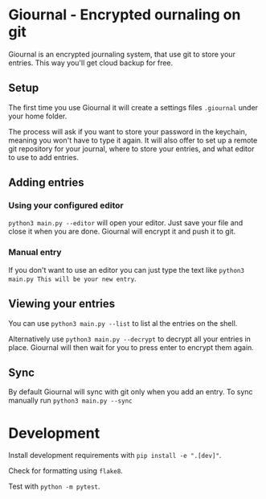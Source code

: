 # Giournal - Encrypted ournaling on git 

Giournal is an encrypted journaling system, that use git to store your entries. This way you'll get cloud backup for free.

## Setup

The first time you use Giournal it will create a settings files `.giournal` under your home folder.

The process will ask if you want to store your password in the keychain, meaning you won't have to type it again. It will also offer to set up a remote git repository for your journal, where to store your entries, and what editor to use to add entries.

## Adding entries

### Using your configured editor

`python3 main.py --editor` will open your editor. Just save your file and close it when you are done. Giournal will encrypt it and push it to git.

### Manual entry

If you don't want to use an editor you can just type the text like `python3 main.py This will be your new entry`.

## Viewing your entries

You can use `python3 main.py --list` to list al the entries on the shell.

Alternatively use `python3 main.py --decrypt` to decrypt all your entries in place. Giournal will then wait for you to press enter to encrypt them again.

## Sync

By default Giournal will sync with git only when you add an entry. To sync manually run `python3 main.py --sync`

# Development

Install development requirements with `pip install -e ".[dev]"`.

Check for formatting using `flake8`.

Test with `python -m pytest`.
